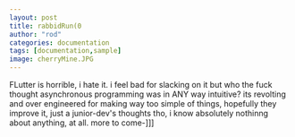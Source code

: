 ```yaml
---
layout: post
title: rabbidRun(0
author: "rod"
categories: documentation
tags: [documentation,sample]
image: cherryMine.JPG
---
```


FLutter is horrible, i hate it. i feel bad for slacking on it but who the fuck thought asynchronous programming was in ANY way intuitive? its revolting and over engineered for making way too simple of things, hopefully they improve it, just a junior-dev's thoughts tho, i know absolutely nothinng about anything, at all. more to come-]]]